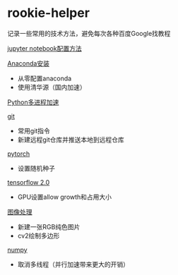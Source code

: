 # rookie-helper

记录一些常用的技术方法，避免每次各种百度Google找教程



[jupyter notebook配置方法](jupyter-notebook/README.md)

[Anaconda安装](anaconda/README.md)

- 从零配置anaconda
- 使用清华源（国内加速）

[Python多进程加速](multiprocessing/README.md)

[git](git/README.md)

- 常用git指令
- 新建远程git仓库并推送本地到远程仓库

[pytorch](pytorch/README.md)

- 设置随机种子

[tensorflow 2.0](tensorflow/README.md)

- GPU设置allow growth和占用大小

 [图像处理](image_process/README.md)
 - 新建一张RGB纯色图片
 - cv2绘制多边形

[numpy](numpy/README.md)

- 取消多线程（并行加速带来更大的开销）